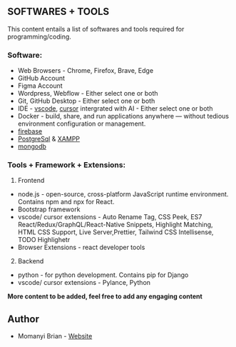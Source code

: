 ## SOFTWARES + TOOLS

This content entails a list of softwares and tools required for programming/coding.

### Software:

- Web Browsers - Chrome, Firefox, Brave, Edge
- GitHub Account
- Figma Account
- Wordpress, Webflow - Either select one or both
- Git, GitHub Desktop - Either select one or both
- IDE - [vscode](https://code.visualstudio.com/), [cursor](https://cursor.sh/) intergrated with AI - Either select one or both
- Docker - build, share, and run applications anywhere — without tedious environment configuration or management.
- [firebase](https://firebase.google.com/)
- [PostgreSql](https://www.postgresql.org/) & [XAMPP](https://www.apachefriends.org/download.html)
- [mongodb](https://www.mongodb.com/)

### Tools + Framework + Extensions:
1. Frontend
- node.js - open-source, cross-platform JavaScript runtime environment. Contains npm and npx for React.
- Bootstrap framework
- vscode/ cursor extensions - Auto Rename Tag, CSS Peek, ES7 React/Redux/GraphQL/React-Native Snippets, Highlight Matching, HTML CSS Support, Live Server,Prettier, Tailwind CSS Intellisense, TODO Highlighetr
- Browser Extensions - react developer tools

2. Backend
- python - for python development. Contains pip for Django
- vscode/ cursor extensions - Pylance, Python

**More content to be added, feel free to add any engaging content**

## Author

- Momanyi Brian - [Website](https://momanyi-brian-portfolio.vercel.app)